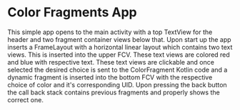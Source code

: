 # Color Fragments App
This simple app opens to the main activity with a top TextView for the header and two fragment container views below that. Upon start up the app inserts a FrameLayout with a
horizontal linear layout which contains two text views. This is inserted into the upper FCV. These text views are colored red and blue with respective text. These text views 
are clickable and once selected the desired choice is sent to the ColorFragment Kotlin code and a dynamic fragment is inserted into the bottom FCV with the respective choice
of color and it's corresponding UID. Upon pressing the back button the call back stack contains previous fragments and properly shows the correct one.
